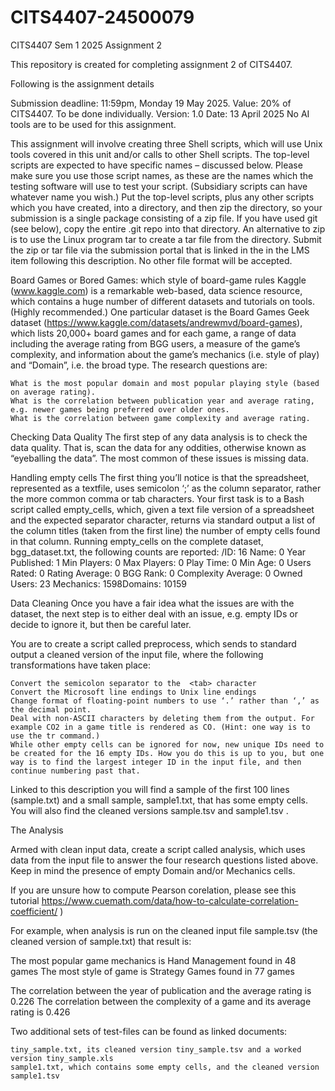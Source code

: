 # CITS4407-24500079
CITS4407 Sem 1 2025 Assignment 2


This repository is created for completing assignment 2 of CITS4407.

Following is the assignment details

 
Submission deadline: 11:59pm, Monday 19 May 2025.
Value: 20% of CITS4407.
To be done individually.
Version: 1.0
Date:  13 April 2025
No AI tools are to be used for this assignment.
  
This assignment will involve creating three Shell scripts, which will use Unix tools covered in this unit and/or calls to other Shell scripts. The top-level scripts are expected to have specific names – discussed below. Please make sure you use those script names, as these are the names which the testing software will use to test your script. (Subsidiary scripts can have whatever name you wish.)
Put the top-level scripts, plus any other scripts which you have created, into a directory, and then zip the directory, so your submission is a single package consisting of a zip file. If you have used git (see below), copy the entire .git repo into that directory. An alternative to zip is to use the Linux program tar to create a tar file from the directory. Submit the zip or tar file via the submission portal that is linked in the in the LMS item following this description.  No other file format will be accepted.
  
Board Games or Bored Games: which style of board-game rules
Kaggle (www.kaggle.com)  is a remarkable web-based, data science resource, which contains a huge number of different datasets and tutorials on tools. (Highly recommended.) One particular dataset is the Board Games Geek dataset (https://www.kaggle.com/datasets/andrewmvd/board-games), which lists 20,000+ board games and for each game, a range of data including the average rating from BGG users, a measure of the game’s complexity, and information about the game’s mechanics (i.e. style of play) and “Domain”, i.e. the broad type. The research questions are:

    What is the most popular domain and most popular playing style (based on average rating).
    What is the correlation between publication year and average rating, e.g. newer games being preferred over older ones.
    What is the correlation between game complexity and average rating.

 
 
Checking Data Quality
The first step of any data analysis is to check the data quality. That is, scan the data for any oddities, otherwise known as “eyeballing the data”.  The most common of these issues is missing data.
 
Handling empty cells
The first thing you’ll notice is that the spreadsheet, represented as a textfile, uses semicolon ‘;’ as the column separator, rather the more common comma or tab characters. Your first task is to a Bash script called empty_cells, which, given a text file version of a spreadsheet and the expected separator character, returns via standard output a list of the column titles (taken from the first line) the number of empty cells found in that column.
Running empty_cells on the complete dataset, bgg_dataset.txt, the following counts are reported:
/ID: 16
Name: 0
Year Published: 1
Min Players: 0
Max Players: 0
Play Time: 0
Min Age: 0
Users Rated: 0
Rating Average: 0
BGG Rank: 0
Complexity Average: 0
Owned Users: 23
Mechanics: 1598Domains: 10159
 
Data Cleaning
Once you have a fair idea what the issues are with the dataset, the next step is to either deal with an issue, e.g. empty IDs or decide to ignore it, but then be careful later.
 
You are to create a script called preprocess, which sends to standard output a cleaned version of the input file, where the following transformations have taken place:

    Convert the semicolon separator to the  <tab> character
    Convert the Microsoft line endings to Unix line endings
    Change format of floating-point numbers to use ‘.’ rather than ‘,’ as the decimal point.
    Deal with non-ASCII characters by deleting them from the output. For example CO2 in a game title is rendered as CO. (Hint: one way is to use the tr command.)
    While other empty cells can be ignored for now, new unique IDs need to be created for the 16 empty IDs. How you do this is up to you, but one way is to find the largest integer ID in the input file, and then continue numbering past that.

 
Linked to this description you will find a sample of the first 100 lines (sample.txt) and a small sample, sample1.txt, that has some empty cells. You will also find the cleaned versions sample.tsv and sample1.tsv .
 
 
The Analysis
 
Armed with clean input data, create a script  called analysis, which uses data from the input file to answer the four research questions listed above. Keep in mind the presence of empty Domain and/or Mechanics cells.
 
If you are unsure how to compute Pearson corelation, please see this tutorial https://www.cuemath.com/data/how-to-calculate-correlation-coefficient/  )
 
For example, when analysis is run on the cleaned input file sample.tsv (the cleaned version of sample.txt) that result is:
 
The most popular game mechanics is Hand Management found in 48 games
The most style of game is Strategy Games found in 77 games
 
The correlation between the year of publication and the average rating is 0.226
The correlation between the complexity of a game and its average rating is 0.426
 
 
Two additional sets of test-files can be found as linked documents:

    tiny_sample.txt, its cleaned version tiny_sample.tsv and a worked version tiny_sample.xls
    sample1.txt, which contains some empty cells, and the cleaned version  sample1.tsv
